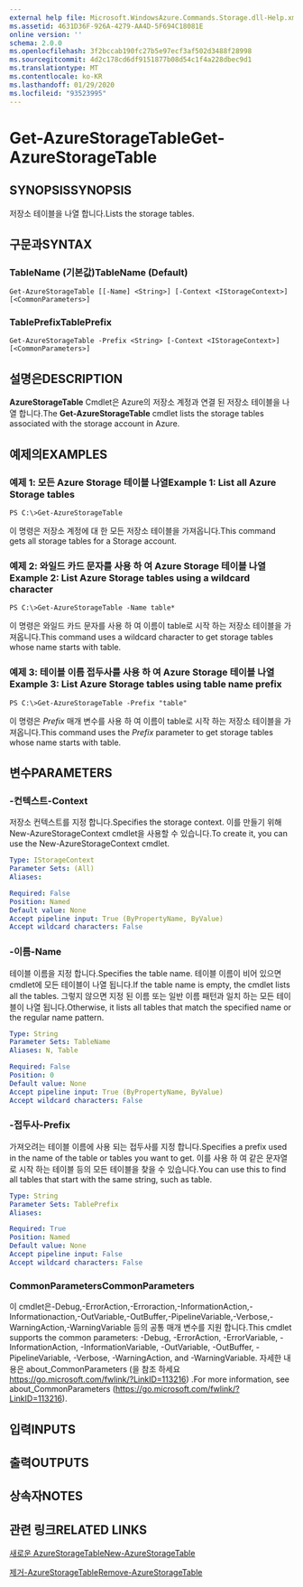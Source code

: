 ```yaml
---
external help file: Microsoft.WindowsAzure.Commands.Storage.dll-Help.xml
ms.assetid: 4631D36F-926A-4279-AA4D-5F694C18081E
online version: ''
schema: 2.0.0
ms.openlocfilehash: 3f2bccab190fc27b5e97ecf3af502d3488f28998
ms.sourcegitcommit: 4d2c178cd6df9151877b08d54c1f4a228dbec9d1
ms.translationtype: MT
ms.contentlocale: ko-KR
ms.lasthandoff: 01/29/2020
ms.locfileid: "93523995"
---
```

# <span data-ttu-id="79dde-101">Get-AzureStorageTable</span><span class="sxs-lookup"><span data-stu-id="79dde-101">Get-AzureStorageTable</span></span>

## <span data-ttu-id="79dde-102">SYNOPSIS</span><span class="sxs-lookup"><span data-stu-id="79dde-102">SYNOPSIS</span></span>
<span data-ttu-id="79dde-103">저장소 테이블을 나열 합니다.</span><span class="sxs-lookup"><span data-stu-id="79dde-103">Lists the storage tables.</span></span>

## <span data-ttu-id="79dde-104">구문과</span><span class="sxs-lookup"><span data-stu-id="79dde-104">SYNTAX</span></span>

### <span data-ttu-id="79dde-105">TableName (기본값)</span><span class="sxs-lookup"><span data-stu-id="79dde-105">TableName (Default)</span></span>
```
Get-AzureStorageTable [[-Name] <String>] [-Context <IStorageContext>] [<CommonParameters>]
```

### <span data-ttu-id="79dde-106">TablePrefix</span><span class="sxs-lookup"><span data-stu-id="79dde-106">TablePrefix</span></span>
```
Get-AzureStorageTable -Prefix <String> [-Context <IStorageContext>] [<CommonParameters>]
```

## <span data-ttu-id="79dde-107">설명은</span><span class="sxs-lookup"><span data-stu-id="79dde-107">DESCRIPTION</span></span>
<span data-ttu-id="79dde-108">**AzureStorageTable** Cmdlet은 Azure의 저장소 계정과 연결 된 저장소 테이블을 나열 합니다.</span><span class="sxs-lookup"><span data-stu-id="79dde-108">The **Get-AzureStorageTable** cmdlet lists the storage tables associated with the storage account in Azure.</span></span>

## <span data-ttu-id="79dde-109">예제의</span><span class="sxs-lookup"><span data-stu-id="79dde-109">EXAMPLES</span></span>

### <span data-ttu-id="79dde-110">예제 1: 모든 Azure Storage 테이블 나열</span><span class="sxs-lookup"><span data-stu-id="79dde-110">Example 1: List all Azure Storage tables</span></span>
```
PS C:\>Get-AzureStorageTable
```

<span data-ttu-id="79dde-111">이 명령은 저장소 계정에 대 한 모든 저장소 테이블을 가져옵니다.</span><span class="sxs-lookup"><span data-stu-id="79dde-111">This command gets all storage tables for a Storage account.</span></span>

### <span data-ttu-id="79dde-112">예제 2: 와일드 카드 문자를 사용 하 여 Azure Storage 테이블 나열</span><span class="sxs-lookup"><span data-stu-id="79dde-112">Example 2: List Azure Storage tables using a wildcard character</span></span>
```
PS C:\>Get-AzureStorageTable -Name table*
```

<span data-ttu-id="79dde-113">이 명령은 와일드 카드 문자를 사용 하 여 이름이 table로 시작 하는 저장소 테이블을 가져옵니다.</span><span class="sxs-lookup"><span data-stu-id="79dde-113">This command uses a wildcard character to get storage tables whose name starts with table.</span></span>

### <span data-ttu-id="79dde-114">예제 3: 테이블 이름 접두사를 사용 하 여 Azure Storage 테이블 나열</span><span class="sxs-lookup"><span data-stu-id="79dde-114">Example 3: List Azure Storage tables using table name prefix</span></span>
```
PS C:\>Get-AzureStorageTable -Prefix "table"
```

<span data-ttu-id="79dde-115">이 명령은 *Prefix* 매개 변수를 사용 하 여 이름이 table로 시작 하는 저장소 테이블을 가져옵니다.</span><span class="sxs-lookup"><span data-stu-id="79dde-115">This command uses the *Prefix* parameter to get storage tables whose name starts with table.</span></span>

## <span data-ttu-id="79dde-116">변수</span><span class="sxs-lookup"><span data-stu-id="79dde-116">PARAMETERS</span></span>

### <span data-ttu-id="79dde-117">-컨텍스트</span><span class="sxs-lookup"><span data-stu-id="79dde-117">-Context</span></span>
<span data-ttu-id="79dde-118">저장소 컨텍스트를 지정 합니다.</span><span class="sxs-lookup"><span data-stu-id="79dde-118">Specifies the storage context.</span></span>
<span data-ttu-id="79dde-119">이를 만들기 위해 New-AzureStorageContext cmdlet을 사용할 수 있습니다.</span><span class="sxs-lookup"><span data-stu-id="79dde-119">To create it, you can use the New-AzureStorageContext cmdlet.</span></span>

```yaml
Type: IStorageContext
Parameter Sets: (All)
Aliases: 

Required: False
Position: Named
Default value: None
Accept pipeline input: True (ByPropertyName, ByValue)
Accept wildcard characters: False
```

### <span data-ttu-id="79dde-120">-이름</span><span class="sxs-lookup"><span data-stu-id="79dde-120">-Name</span></span>
<span data-ttu-id="79dde-121">테이블 이름을 지정 합니다.</span><span class="sxs-lookup"><span data-stu-id="79dde-121">Specifies the table name.</span></span>
<span data-ttu-id="79dde-122">테이블 이름이 비어 있으면 cmdlet에 모든 테이블이 나열 됩니다.</span><span class="sxs-lookup"><span data-stu-id="79dde-122">If the table name is empty, the cmdlet lists all the tables.</span></span>
<span data-ttu-id="79dde-123">그렇지 않으면 지정 된 이름 또는 일반 이름 패턴과 일치 하는 모든 테이블이 나열 됩니다.</span><span class="sxs-lookup"><span data-stu-id="79dde-123">Otherwise, it lists all tables that match the specified name or the regular name pattern.</span></span>

```yaml
Type: String
Parameter Sets: TableName
Aliases: N, Table

Required: False
Position: 0
Default value: None
Accept pipeline input: True (ByPropertyName, ByValue)
Accept wildcard characters: False
```

### <span data-ttu-id="79dde-124">-접두사</span><span class="sxs-lookup"><span data-stu-id="79dde-124">-Prefix</span></span>
<span data-ttu-id="79dde-125">가져오려는 테이블 이름에 사용 되는 접두사를 지정 합니다.</span><span class="sxs-lookup"><span data-stu-id="79dde-125">Specifies a prefix used in the name of the table or tables you want to get.</span></span>
<span data-ttu-id="79dde-126">이를 사용 하 여 같은 문자열로 시작 하는 테이블 등의 모든 테이블을 찾을 수 있습니다.</span><span class="sxs-lookup"><span data-stu-id="79dde-126">You can use this to find all tables that start with the same string, such as table.</span></span>

```yaml
Type: String
Parameter Sets: TablePrefix
Aliases: 

Required: True
Position: Named
Default value: None
Accept pipeline input: False
Accept wildcard characters: False
```

### <span data-ttu-id="79dde-127">CommonParameters</span><span class="sxs-lookup"><span data-stu-id="79dde-127">CommonParameters</span></span>
<span data-ttu-id="79dde-128">이 cmdlet은-Debug,-ErrorAction,-Erroraction,-InformationAction,-Informationaction,-OutVariable,-OutBuffer,-PipelineVariable,-Verbose,-WarningAction,-WarningVariable 등의 공통 매개 변수를 지원 합니다.</span><span class="sxs-lookup"><span data-stu-id="79dde-128">This cmdlet supports the common parameters: -Debug, -ErrorAction, -ErrorVariable, -InformationAction, -InformationVariable, -OutVariable, -OutBuffer, -PipelineVariable, -Verbose, -WarningAction, and -WarningVariable.</span></span> <span data-ttu-id="79dde-129">자세한 내용은 about_CommonParameters (을 참조 하세요 https://go.microsoft.com/fwlink/?LinkID=113216) .</span><span class="sxs-lookup"><span data-stu-id="79dde-129">For more information, see about_CommonParameters (https://go.microsoft.com/fwlink/?LinkID=113216).</span></span>

## <span data-ttu-id="79dde-130">입력</span><span class="sxs-lookup"><span data-stu-id="79dde-130">INPUTS</span></span>

## <span data-ttu-id="79dde-131">출력</span><span class="sxs-lookup"><span data-stu-id="79dde-131">OUTPUTS</span></span>

## <span data-ttu-id="79dde-132">상속자</span><span class="sxs-lookup"><span data-stu-id="79dde-132">NOTES</span></span>

## <span data-ttu-id="79dde-133">관련 링크</span><span class="sxs-lookup"><span data-stu-id="79dde-133">RELATED LINKS</span></span>

[<span data-ttu-id="79dde-134">새로운 AzureStorageTable</span><span class="sxs-lookup"><span data-stu-id="79dde-134">New-AzureStorageTable</span></span>](./New-AzureStorageTable.md)

[<span data-ttu-id="79dde-135">제거-AzureStorageTable</span><span class="sxs-lookup"><span data-stu-id="79dde-135">Remove-AzureStorageTable</span></span>](./Remove-AzureStorageTable.md)


